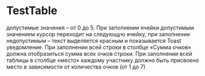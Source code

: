 # TestTable
допустимые значения – от 0 до 5. 
При заполнении ячейки допустимым значением курсор переходит на следующую ячейку, при заполнении недопустимым – текст выделяется красным и показывается Toast уведомление.
При заполнении всей строки в столбце «Сумма очков» должна отобразиться сумма всех очков строки. 
При заполнении всей таблицы в столбце «место» каждому участнику должно быть присвоено место в зависимости от количества очков (от 1 до 7)
